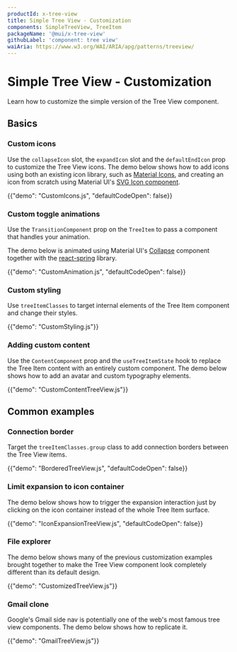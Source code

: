 ```yaml
---
productId: x-tree-view
title: Simple Tree View - Customization
components: SimpleTreeView, TreeItem
packageName: '@mui/x-tree-view'
githubLabel: 'component: tree view'
waiAria: https://www.w3.org/WAI/ARIA/apg/patterns/treeview/
---
```


# Simple Tree View - Customization

<p class="description">Learn how to customize the simple version of the Tree View component.</p>

## Basics

### Custom icons

Use the `collapseIcon` slot, the `expandIcon` slot and the `defaultEndIcon` prop to customize the Tree View icons.
The demo below shows how to add icons using both an existing icon library, such as [Material Icons](/material-ui/material-icons/), and creating an icon from scratch using Material UI's [SVG Icon component](/material-ui/icons/#svgicon).

{{"demo": "CustomIcons.js", "defaultCodeOpen": false}}

### Custom toggle animations

Use the `TransitionComponent` prop on the `TreeItem` to pass a component that handles your animation.

The demo below is animated using Material UI's [Collapse](/material-ui/transitions/#collapse) component together with the [react-spring](https://www.react-spring.dev/) library.

{{"demo": "CustomAnimation.js", "defaultCodeOpen": false}}

### Custom styling

Use `treeItemClasses` to target internal elements of the Tree Item component and change their styles.

{{"demo": "CustomStyling.js"}}

### Adding custom content

Use the `ContentComponent` prop and the `useTreeItemState` hook to replace the Tree Item content with an entirely custom component.
The demo below shows how to add an avatar and custom typography elements.

{{"demo": "CustomContentTreeView.js"}}

## Common examples

### Connection border

Target the `treeItemClasses.group` class to add connection borders between the Tree View items.

{{"demo": "BorderedTreeView.js", "defaultCodeOpen": false}}

### Limit expansion to icon container

The demo below shows how to trigger the expansion interaction just by clicking on the icon container instead of the whole Tree Item surface.

{{"demo": "IconExpansionTreeView.js", "defaultCodeOpen": false}}

### File explorer

The demo below shows many of the previous customization examples brought together to make the Tree View component look completely different than its default design.

{{"demo": "CustomizedTreeView.js"}}

### Gmail clone

Google's Gmail side nav is potentially one of the web's most famous tree view components.
The demo below shows how to replicate it.

{{"demo": "GmailTreeView.js"}}
